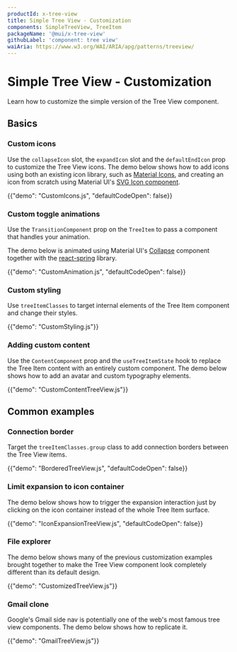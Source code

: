 ```yaml
---
productId: x-tree-view
title: Simple Tree View - Customization
components: SimpleTreeView, TreeItem
packageName: '@mui/x-tree-view'
githubLabel: 'component: tree view'
waiAria: https://www.w3.org/WAI/ARIA/apg/patterns/treeview/
---
```


# Simple Tree View - Customization

<p class="description">Learn how to customize the simple version of the Tree View component.</p>

## Basics

### Custom icons

Use the `collapseIcon` slot, the `expandIcon` slot and the `defaultEndIcon` prop to customize the Tree View icons.
The demo below shows how to add icons using both an existing icon library, such as [Material Icons](/material-ui/material-icons/), and creating an icon from scratch using Material UI's [SVG Icon component](/material-ui/icons/#svgicon).

{{"demo": "CustomIcons.js", "defaultCodeOpen": false}}

### Custom toggle animations

Use the `TransitionComponent` prop on the `TreeItem` to pass a component that handles your animation.

The demo below is animated using Material UI's [Collapse](/material-ui/transitions/#collapse) component together with the [react-spring](https://www.react-spring.dev/) library.

{{"demo": "CustomAnimation.js", "defaultCodeOpen": false}}

### Custom styling

Use `treeItemClasses` to target internal elements of the Tree Item component and change their styles.

{{"demo": "CustomStyling.js"}}

### Adding custom content

Use the `ContentComponent` prop and the `useTreeItemState` hook to replace the Tree Item content with an entirely custom component.
The demo below shows how to add an avatar and custom typography elements.

{{"demo": "CustomContentTreeView.js"}}

## Common examples

### Connection border

Target the `treeItemClasses.group` class to add connection borders between the Tree View items.

{{"demo": "BorderedTreeView.js", "defaultCodeOpen": false}}

### Limit expansion to icon container

The demo below shows how to trigger the expansion interaction just by clicking on the icon container instead of the whole Tree Item surface.

{{"demo": "IconExpansionTreeView.js", "defaultCodeOpen": false}}

### File explorer

The demo below shows many of the previous customization examples brought together to make the Tree View component look completely different than its default design.

{{"demo": "CustomizedTreeView.js"}}

### Gmail clone

Google's Gmail side nav is potentially one of the web's most famous tree view components.
The demo below shows how to replicate it.

{{"demo": "GmailTreeView.js"}}
